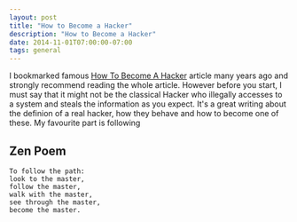 ```yaml
---
layout: post
title: "How to Become a Hacker"
description: "How to Become a Hacker"
date: 2014-11-01T07:00:00-07:00
tags: general
---
```


I bookmarked famous [How To Become A Hacker](http://www.catb.org/~esr/faqs/hacker-howto.html) article many years ago and strongly recommend reading the whole article.
However before you start, I must say that it might not be the classical Hacker who illegally accesses to a system and steals the information as you expect.
It's a great writing about the definion of a real hacker, how they behave and how to become one of these. My favourite part is following

Zen Poem
---
    To follow the path:
    look to the master,
    follow the master,
    walk with the master,
    see through the master,
    become the master.

